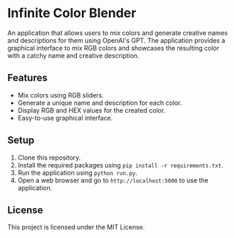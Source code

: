# Infinite Color Blender

An application that allows users to mix colors and generate creative names and descriptions for them using OpenAI's GPT. The application provides a graphical interface to mix RGB colors and showcases the resulting color with a catchy name and creative description.

## Features

- Mix colors using RGB sliders.
- Generate a unique name and description for each color.
- Display RGB and HEX values for the created color.
- Easy-to-use graphical interface.

## Setup

1. Clone this repository.
2. Install the required packages using `pip install -r requirements.txt`.
3. Run the application using `python run.py`.
4. Open a web browser and go to `http://localhost:5000` to use the application.

## License

This project is licensed under the MIT License.
